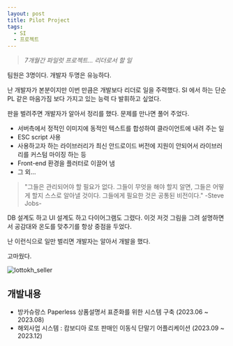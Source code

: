 ```yaml
---
layout: post
title: Pilot Project
tags:
  - SI
  - 프로젝트
---
```


>*7개월간 파일럿 프로젝트... 리더로서 할 일*

팀원은 3명이다. 개발자 두명은 유능하다.

난 개발자가 본분이지만 이번 만큼은 개발보다 리더로 일을 주력했다. SI 에서 하는 단순 PL 같은 마음가짐 보다 가지고 있는 능력 다 발휘하고 싶었다. 

판을 벌려주면 개발자가 알아서 정리를 했다. 문제를 만나면 풀어 주었다.

+ 서버측에서 정적인 이미지에 동적인 텍스트를 합성하여 클라이언트에 내려 주는 일
+ ESC script 사용
+ 사용하고자 하는 라이브러리가 최신 안드로이드 버전에 지원이 안되어서 라이브러리를 커스텀 마이징 하는 등
+ Front-end 환경을 플러터로 이끌어 냄
+ 그 외...

> "그들은 관리되어야 할 필요가 없다. 그들이 무엇을 해야 할지 알면, 그들은 어떻게 할지 스스로 알아낼 것이다. 그들에게 필요한 것은 공통된 비전이다." -Steve Jobs-

DB 설계도 하고 UI 설계도 하고 다이어그램도 그렸다. 이것 저것 그림을 그려 설명하면서 공감대와 온도를 맞추기를 항상 중점을 두었다.

난 이런식으로 일만 벌리면 개발자는 알아서 개발을 했다.

고마웠다.

![lottokh_seller](https://github.com/uphoon/uphoon.github.io/releases/download/posts/lottokh_seller.png "KH Lotto device app for seller")


## 개발내용

+ 방카슈랑스 Paperless 상품설명서 표준화를 위한 시스템 구축 (2023.06 ~ 2023.08)
+ 해외사업 시스템 : 캄보디아 로또 판매인 이동식 단말기 어플리케이션 (2023.09 ~ 2023.12)

